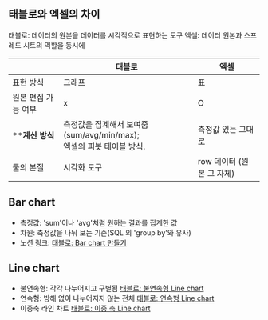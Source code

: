 ## 태블로와 엑셀의 차이


태블로: 데이터의 원본을 데이터를 시각적으로 표현하는 도구
엑셀: 데이터 원본과 스프레드 시트의 역할을 동시에


|  |태블로  |엑셀 |
|--|--|--|
| 표현 방식 | 그래프 | 표 |
|원본 편집 가능 여부   |x  | O |
|  ****계산 방식**|측정값을 집계해서 보여줌(sum/avg/min/max);<br> 엑셀의 피봇 테이블 방식.  |측정값 있는 그대로  |
|툴의 본질  |시각화 도구  |row 데이터 (원본 그 자체)  |

##  Bar chart
- 측정값: 'sum'이나 'avg'처럼 원하는 결과를 집계한 값
- 차원: 측정값을 나눠 보는 기준(SQL 의 'group by'와 유사)
- 노션 링크: [태블로: Bar chart 만들기](https://www.notion.so/Bar-chart-30c3c394fb3f42cf8529661bb7e18d8d)
## Line chart
- 불연속형: 각각 나누어지고 구별됨
[태블로: 불연속형 Line chart](https://www.notion.so/Line-chart-28b311e2a6f743c0be0d02abdf959385)
- 연속형: 방해 없이 나누어지지 않는 전체
[태블로: 연속형 Line chart](https://www.notion.so/Line-chart-b1daa815c08c435680feeb83eb829dd7)
- 이중축 라인 차트
[태블로: 이중 축 Line chart](https://www.notion.so/Line-chart-ccfd805cebb3490fb172916df9e7252a)


